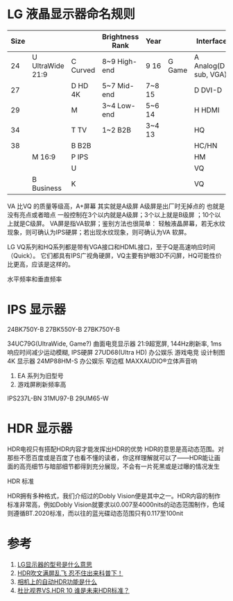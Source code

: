 # LG 液晶显示器命名规则

| Size |                  |          | Brightness Rank | Year   |        | Interface            | Color      |
| ---- | ---------------- | -------- | --------------- | ------ | ------ | -------------------- | ---------- |
| 24   | U UltraWide 21:9 | C Curved | 8~9 High-end    | 9   16 | G Game | A Analog(D-sub, VGA) | -P         |
| 27   |                  | D HD 4K  | 5~7 Mid-end     | 7~8 15 |        | D DVI-D              | -B         |
| 29   |                  | M        | 3~4 Low-end     | 5~6 14 |        | H HDMI               | -S Silvery |
| 34   |                  | T TV     | 1~2 B2B         | 3~4 13 |        | HQ                   | -W         |
| 38   |                  | B B2B    |                 |        |        | HC/HN                |            |
|      | M 16:9           | P IPS    |                 |        |        | HM                   |            |
|      |                  | U        |                 |        |        | VQ                   |            |
|      | B Business       | K        |                 |        |        | VQ                   |            |

VA 比VQ 的质量等级高，A+屏幕 其实就是A级屏 A级屏是出厂时无掉点的 也就是没有亮点或者暗点 一般控制在3个以内就是A级屏；3个以上就是B级屏 ；10个以上就是C级屏。
VA屏是指VA软屏；鉴别方法也很简单： 轻触液晶屏幕，若无水纹现象，则可确认为IPS硬屏；若出现水纹现象，则可确认为VA 软屏。

LG VQ系列和HQ系列都是带有VGA接口和HDML接口，至于Q是高速响应时间（Quick）。
它们都具有IPS广视角硬屏，VQ主要有护眼3D不闪屏，HQ可能性价比更高，应该是这样的。

水平频率和垂直频率


# IPS 显示器

24BK750Y-B
27BK550Y-B
27BK750Y-B

34UC79G(UltraWide, Game?) 曲面电竞显示器 21:9超宽屏, 144Hz刷新率, 1ms响应时间减少运动模糊, IPS硬屏
27UD68(Ultra HD) 办公娱乐 游戏电竞 设计制图 4K 显示器
24MP88HM-S 办公娱乐 窄边框 MAXXAUDIO®立体声音响

1. EA 系列为旧型号
2. 游戏屏刷新频率高

IPS237L-BN
31MU97-B
29UM65-W

# HDR 显示器

HDR电视只有搭配HDR内容才能发挥出HDR的优势
HDR的意思是高动态范围。对那些不愿百度或是百度了也看不懂的读者，你这样理解就可以了——HDR能让画面的高亮细节与暗部细节都得到充分展现，不会有一片死黑或是过曝的情况发生

HDR 标准

HDR拥有多种格式，我们介绍过的Dobly Vision便是其中之一。HDR内容的制作标准非常高，例如Dobly Vision就要求以0.007至4000nits的动态范围制作，色域则遵循BT.2020标准，而以往的蓝光碟动态范围只有0.117至100nit

# 参考

1. [LG显示器的型号是什么意思](https://zhidao.baidu.com/question/2267356537060221148.html)
2. [HDR吹文满屏乱飞 忍不住出来科普下！](http://www.pcpop.com/doc/2/2548/2548080.shtml)
3. [相机上的自动HDR功能是什么](https://zhidao.baidu.com/question/204586824.html)
4. [杜比视界VS.HDR 10 谁是未来HDR标准？](http://digi.tech.qq.com/a/20160808/033989.htm)
